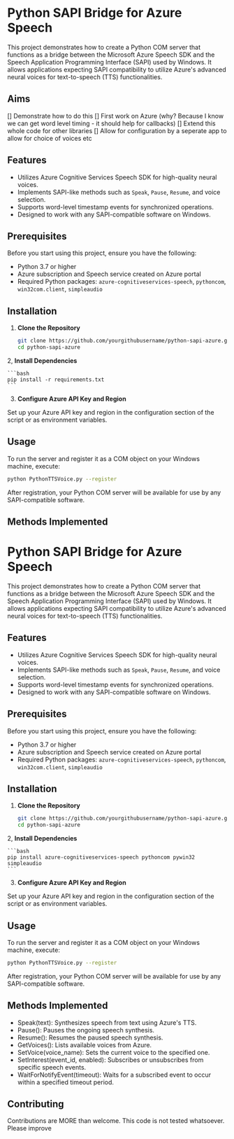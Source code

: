 # Python SAPI Bridge for Azure Speech

This project demonstrates how to create a Python COM server that functions as a bridge between the Microsoft Azure Speech SDK and the Speech Application Programming Interface (SAPI) used by Windows. It allows applications expecting SAPI compatibility to utilize Azure's advanced neural voices for text-to-speech (TTS) functionalities.

## Aims

[] Demonstrate how to do this
[] First work on Azure (why? Because I know we can get word level timing - it should help for callbacks)
[] Extend this whole code for other libraries
[] Allow for configuration by a seperate app to allow for choice of voices etc


## Features

- Utilizes Azure Cognitive Services Speech SDK for high-quality neural voices.
- Implements SAPI-like methods such as `Speak`, `Pause`, `Resume`, and voice selection.
- Supports word-level timestamp events for synchronized operations.
- Designed to work with any SAPI-compatible software on Windows.

## Prerequisites

Before you start using this project, ensure you have the following:
- Python 3.7 or higher
- Azure subscription and Speech service created on Azure portal
- Required Python packages: `azure-cognitiveservices-speech`, `pythoncom`, `win32com.client`, `simpleaudio`

## Installation

1. **Clone the Repository**
   ```bash
   git clone https://github.com/yourgithubusername/python-sapi-azure.git
   cd python-sapi-azure
   ```
2, **Install Dependencies**

    ```bash
    pip install -r requirements.txt
    ```

3. **Configure Azure API Key and Region**

Set up your Azure API key and region in the configuration section of the script or as environment variables.

## Usage

To run the server and register it as a COM object on your Windows machine, execute:

```bash
python PythonTTSVoice.py --register
```

After registration, your Python COM server will be available for use by any SAPI-compatible software.

## Methods Implemented

# Python SAPI Bridge for Azure Speech

This project demonstrates how to create a Python COM server that functions as a bridge between the Microsoft Azure Speech SDK and the Speech Application Programming Interface (SAPI) used by Windows. It allows applications expecting SAPI compatibility to utilize Azure's advanced neural voices for text-to-speech (TTS) functionalities.

## Features

- Utilizes Azure Cognitive Services Speech SDK for high-quality neural voices.
- Implements SAPI-like methods such as `Speak`, `Pause`, `Resume`, and voice selection.
- Supports word-level timestamp events for synchronized operations.
- Designed to work with any SAPI-compatible software on Windows.

## Prerequisites

Before you start using this project, ensure you have the following:
- Python 3.7 or higher
- Azure subscription and Speech service created on Azure portal
- Required Python packages: `azure-cognitiveservices-speech`, `pythoncom`, `win32com.client`, `simpleaudio`

## Installation

1. **Clone the Repository**
   ```bash
   git clone https://github.com/yourgithubusername/python-sapi-azure.git
   cd python-sapi-azure
   ```
2, **Install Dependencies**

    ```bash
    pip install azure-cognitiveservices-speech pythoncom pywin32 simpleaudio
    ```

3. **Configure Azure API Key and Region**

Set up your Azure API key and region in the configuration section of the script or as environment variables.

## Usage

To run the server and register it as a COM object on your Windows machine, execute:

```bash
python PythonTTSVoice.py --register
```

After registration, your Python COM server will be available for use by any SAPI-compatible software.

## Methods Implemented

* Speak(text): Synthesizes speech from text using Azure's TTS.
* Pause(): Pauses the ongoing speech synthesis.
* Resume(): Resumes the paused speech synthesis.
* GetVoices(): Lists available voices from Azure.
* SetVoice(voice_name): Sets the current voice to the specified one.
* SetInterest(event_id, enabled): Subscribes or unsubscribes from specific speech events.
* WaitForNotifyEvent(timeout): Waits for a subscribed event to occur within a specified timeout period.

## Contributing

Contributions are MORE than welcome. This code is not tested whatsoever. Please improve

